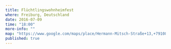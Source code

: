 ```yaml
---
title: Flüchtlingswohnheimfest
where: Freiburg, Deutschland
date: 2016-07-09
time: "18:00"
more-info: ""
map: "https://www.google.com/maps/place/Hermann-Mitsch-Straße+13,+79108+Freiburg+im+Breisgau,+Alemania/@48.01849,7.8385613,17z/data=!3m1!4b1!4m5!3m4!1s0x47911b84f0674f5f:0x7d833b42ac54d40c!8m2!3d48.01849!4d7.84075?hl=es"
published: true
---
```


